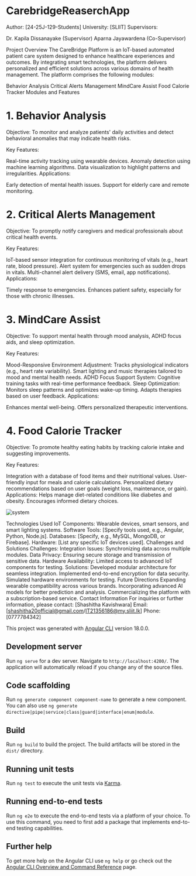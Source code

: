 # CarebridgeReaserchApp
Author: [24-25J-129-Students]
University: [SLIIT]
Supervisors:

Dr. Kapila Dissanayake (Supervisor)
Aparna Jayawardena (Co-Supervisor)

Project Overview
The CareBridge Platform is an IoT-based automated patient care system designed to enhance healthcare experiences and outcomes. By integrating smart technologies, the platform delivers personalized and efficient solutions across various domains of health management. The platform comprises the following modules:

Behavior Analysis
Critical Alerts Management
MindCare Assist
Food Calorie Tracker
Modules and Features


# 1. Behavior Analysis
Objective:
To monitor and analyze patients' daily activities and detect behavioral anomalies that may indicate health risks.

Key Features:

Real-time activity tracking using wearable devices.
Anomaly detection using machine learning algorithms.
Data visualization to highlight patterns and irregularities.
Applications:

Early detection of mental health issues.
Support for elderly care and remote monitoring.


# 2. Critical Alerts Management
Objective:
To promptly notify caregivers and medical professionals about critical health events.

Key Features:

IoT-based sensor integration for continuous monitoring of vitals (e.g., heart rate, blood pressure).
Alert system for emergencies such as sudden drops in vitals.
Multi-channel alert delivery (SMS, email, app notifications).
Applications:

Timely response to emergencies.
Enhances patient safety, especially for those with chronic illnesses.


# 3. MindCare Assist
Objective:
To support mental health through mood analysis, ADHD focus aids, and sleep optimization.

Key Features:

Mood-Responsive Environment Adjustment:
Tracks physiological indicators (e.g., heart rate variability).
Smart lighting and music therapies tailored to mood and mental health needs.
ADHD Focus Support System:
Cognitive training tasks with real-time performance feedback.
Sleep Optimization:
Monitors sleep patterns and optimizes wake-up timing.
Adapts therapies based on user feedback.
Applications:

Enhances mental well-being.
Offers personalized therapeutic interventions.


# 4. Food Calorie Tracker
Objective:
To promote healthy eating habits by tracking calorie intake and suggesting improvements.

Key Features:

Integration with a database of food items and their nutritional values.
User-friendly input for meals and calorie calculations.
Personalized dietary recommendations based on user goals (weight loss, maintenance, or gain).
Applications:
Helps manage diet-related conditions like diabetes and obesity.
Encourages informed dietary choices.


![system](https://github.com/user-attachments/assets/1b8f0840-cd8a-4709-afe2-8a7402e3883f)



Technologies Used
IoT Components: Wearable devices, smart sensors, and smart lighting systems.
Software Tools: [Specify tools used, e.g., Angular, Python, Node.js].
Databases: [Specify, e.g., MySQL, MongoDB, or Firebase].
Hardware: [List any specific IoT devices used].
Challenges and Solutions
Challenges:
Integration Issues: Synchronizing data across multiple modules.
Data Privacy: Ensuring secure storage and transmission of sensitive data.
Hardware Availability: Limited access to advanced IoT components for testing.
Solutions:
Developed modular architecture for seamless integration.
Implemented end-to-end encryption for data security.
Simulated hardware environments for testing.
Future Directions
Expanding wearable compatibility across various brands.
Incorporating advanced AI models for better prediction and analysis.
Commercializing the platform with a subscription-based service.
Contact Information
For inquiries or further information, please contact:
[Shashitha Kavishwara]
Email: [shashitha20official@gmail.com/IT21356186@my.sliit.lk]
Phone: [0777784342]

This project was generated with [Angular CLI](https://github.com/angular/angular-cli) version 18.0.0.

## Development server

Run `ng serve` for a dev server. Navigate to `http://localhost:4200/`. The application will automatically reload if you change any of the source files.

## Code scaffolding

Run `ng generate component component-name` to generate a new component. You can also use `ng generate directive|pipe|service|class|guard|interface|enum|module`.

## Build

Run `ng build` to build the project. The build artifacts will be stored in the `dist/` directory.

## Running unit tests

Run `ng test` to execute the unit tests via [Karma](https://karma-runner.github.io).

## Running end-to-end tests

Run `ng e2e` to execute the end-to-end tests via a platform of your choice. To use this command, you need to first add a package that implements end-to-end testing capabilities.

## Further help

To get more help on the Angular CLI use `ng help` or go check out the [Angular CLI Overview and Command Reference](https://angular.io/cli) page.
